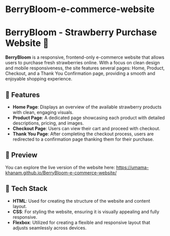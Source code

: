 # BerryBloom-e-commerce-website
# BerryBloom - Strawberry Purchase Website 🍓

**BerryBloom** is a responsive, frontend-only e-commerce website that allows users to purchase fresh strawberries online. With a focus on clean design and mobile responsiveness, the site features several pages: Home, Product, Checkout, and a Thank You Confirmation page, providing a smooth and enjoyable shopping experience.

## 🌟 Features

- **Home Page**: Displays an overview of the available strawberry products with clean, engaging visuals.
- **Product Page**: A dedicated page showcasing each product with detailed descriptions, pricing, and images.
- **Checkout Page**: Users can view their cart and proceed with checkout.
- **Thank You Page**: After completing the checkout process, users are redirected to a confirmation page thanking them for their purchase.

## 🔗 Preview

You can explore the live version of the website here:
 https://umama-khanam.github.io/BerryBloom-e-commerce-website/

## 🚀 Tech Stack

- **HTML**: Used for creating the structure of the website and content layout.
- **CSS**: For styling the website, ensuring it is visually appealing and fully responsive.
- **Flexbox**: Utilized for creating a flexible and responsive layout that adjusts seamlessly across devices.

